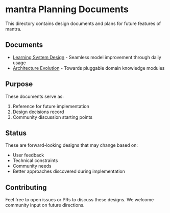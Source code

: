 # mantra Planning Documents

This directory contains design documents and plans for future features of mantra.

## Documents

- [Learning System Design](./learning-system.md) - Seamless model improvement through daily usage
- [Architecture Evolution](./architecture-evolution.md) - Towards pluggable domain knowledge modules

## Purpose

These documents serve as:
1. Reference for future implementation
2. Design decisions record
3. Community discussion starting points

## Status

These are forward-looking designs that may change based on:
- User feedback
- Technical constraints
- Community needs
- Better approaches discovered during implementation

## Contributing

Feel free to open issues or PRs to discuss these designs. We welcome community input on future directions.